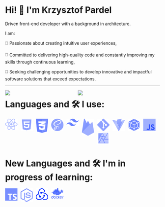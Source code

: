 # Hi! 👋 I'm Krzysztof Pardel

Driven front-end developer with a background in architecture.

I am:

◻️ Passionate about creating intuitive user experiences,

◻️ Committed to delivering high-quality code and constantly improving my skills through continuous learning,

◻️ Seeking challenging opportunities to develop innovative and impactful software solutions that exceed expectations.

---

<img align='left' width='47%' src="https://github-readme-stats.vercel.app/api/top-langs/?username=KrzysztofPardel&layout=">
<img align='left' width='47%' src="https://github-readme-stats.vercel.app/api?username=KrzysztofPardel&show_icons=true&theme=cobalt">


<h1> Languages and 🛠 I use:</h1>
<p style="display:block;">
                <img alt="JavaScript" style="padding-right:10px;" width="40px" src="img/JS.jpg">
                <img  alt="JavaScript" align="left" style="padding-right:10px;" width="40px" src="img/React.png" >
                <img  alt="JavaScript" align="left" style="padding-right:10px;" width="40px" src="img/HTML5.png" >
                <img  alt="JavaScript" align="left" style="padding-right:10px;" width="40px" src="img/CSS3.png">
                <img  alt="JavaScript" align="left" style="padding-right:10px;" width="40px" src="img/SASS.png">
                <img  alt="JavaScript" align="left" style="padding-right:10px;" width="40px" src="img/TailwindCSS.png">
                <img  alt="JavaScript" align="left" style="padding-right:10px;" width="40px" src="img/Firebase.png">
                <img  alt="JavaScript" align="left" style="padding-right:10px;" width="40px" src="img/GIT.png">
                <img  alt="JavaScript" align="left" style="padding-right:10px;" width="40px" src="img/Vite.png">
                <img  alt="JavaScript" align="left" style="padding-right:10px;" width="40px" src="img/WebPack.png">
                <img  alt="JavaScript" style="padding-right:10px;" width="40px" src="img/Affinity.png">
</p>

<h1> New Languages and 🛠 I'm in progress of learning:</h1>

<p>
<img  alt="JavaScript" align="left" style="padding-right:10px;" width="40px" src="img/TS.jpg">
<img  alt="JavaScript" align="left" style="padding-right:10px;" width="40px" src="img/NodeJS.png">
<img  alt="JavaScript" align="left" style="padding-right:10px;" width="40px" src="img/Redux.png">
<img  alt="JavaScript" style="padding-right:10px;" width="40px" src="img/Dokker.png">
</p>
<!-- [![Top Langs](https://github-readme-stats.vercel.app/api/top-langs/?username=KrzysztofPardel&hide_progress=true)](https://github.com/anuraghazra/github-readme-stats) -->
